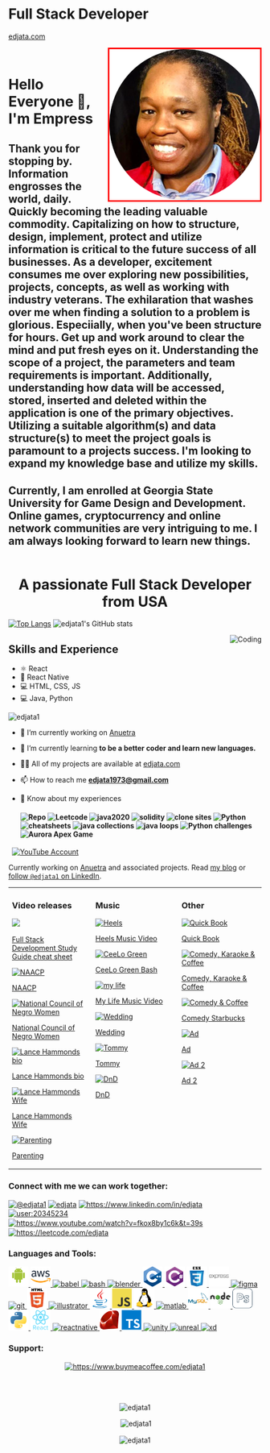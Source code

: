 <h1>Full Stack Developer</h1>

[edjata.com](https://edjata.com)

<table>
  &ensp;<img align="right" alt="Coding" width="300" src="profilepix2-round.png" style="border: 3px solid red">
  <div>
    <h1>Hello Everyone 👋,  I'm Empress</h1>
    <h2> Thank you for stopping by.
    Information engrosses the world, daily. Quickly becoming the leading valuable commodity. Capitalizing on how to structure, design, implement, protect and utilize information is critical to the future success of all businesses. As a developer, excitement consumes me over exploring new possibilities, projects, concepts, as well as working with industry veterans. The exhilaration that washes over me when finding a solution to a problem is glorious. Especiially, when you've been structure for hours. Get up and work around to clear the mind and put fresh eyes on it. Understanding the scope of a project, the parameters and team requirements is important. Additionally, understanding how data will be accessed, stored, inserted and deleted within the application is one of the primary objectives. Utilizing a suitable algorithm(s) and data structure(s) to meet the project goals is paramount to a projects success. I'm looking to expand my knowledge base and utilize my skills. 
  </h2>
<div>
<div>
  <h2>
    Currently, I am enrolled at Georgia State University for Game Design and Development. Online games, cryptocurrency and online network communities are very
    intriguing to me. I am always looking forward to learn new things.
  </h2>
<div>
</table>
    
<h1 align="center">A passionate Full Stack Developer from USA</h1>
  
  [![Top Langs](https://github-readme-stats.vercel.app/api/top-langs/?username=edjata1&show_icons=true&theme=radical)](https://github.com/edjata1/github-readme-stats)
  ![edjata1's GitHub stats](https://github-readme-stats.vercel.app/api?username=edjata1&show_icons=true&theme=radical)

<img align="right" height="200px" alt="Coding" src="https://swansoftwaresolutions.com/wp-content/uploads/2020/04/05.14.20-Meet-a-Full-Stack-Developer-Vlad-Ryba-1024x576.jpg">

## Skills and Experience
* ⚛ React
* 📱 React Native
* 💻 HTML, CSS, JS
* 💻 Java, Python

<p align="left"> <img src="https://komarev.com/ghpvc/?username=edjata1&label=Profile%20views&color=0e75b6&style=flat" alt="edjata1" /> </p>

- 🔭 I’m currently working on [Anuetra](anuetra.com)

- 🌱 I’m currently learning **to be a better coder and learn new languages.**

- 👨‍💻 All of my projects are available at [edjata.com](edjata.com)

- 📫 How to reach me **edjata1973@gmail.com**

- 📄 Know about my experiences <h4> ![Repo](https://github.com/edjata1?tab=repositories) ![Leetcode](https://github.com/edjata1/Leetcode_Problems) ![java2020](https://github.com/edjata1/java2020) ![solidity](https://github.com/edjata1/solidity) ![clone sites](https://github.com/edjata1/clone_sites) ![Python](https://github.com/edjata1/Python_Advanced) ![cheatsheets](https://github.com/edjata1/learning_cheatsheets) ![java collections](https://github.com/edjata1/java_collections) ![java loops](https://github.com/edjata1/java_loops) ![Python challenges](https://github.com/edjata1/Python_challenges) ![Aurora Apex Game](https://github.com/edjata1/AuroraApex)</h4>

&ensp;<a href="https://www.youtube.com/channel/UCnf7FsfBvhvhlQlSEpEX6gA"><img src="https://cdn.worldvectorlogo.com/logos/youtube-icon.svg" title="YouTube" alt="YouTube Account" width="40"/></a>

  
Currently working on [Anuetra](https://anuetra.com/) and associated projects. Read [my blog](https://edjata.com/) or <a href="https://edjata.com" rel="me">follow `@edjata1` on LinkedIn</a>.

<table><tr><td valign="top" width="33%">

### Video releases
<!-- recent_releases starts -->
  <a href="https://www.youtube.com/watch?v=fkox8by1c6k&t=0s" target="_blank"><img src="http://img.youtube.com/vi/fkox8by1c6k/0.jpg" ></a>

[Full Stack Development Study Guide cheat sheet](https://www.youtube.com/watch?v=fkox8by1c6k&t=0s)

[![NAACP](http://img.youtube.com/vi/N9I4OFhkWKg/0.jpg)](https://www.youtube.com/watch?v=N9I4OFhkWKg&t=0s)

[NAACP](https://www.youtube.com/watch?v=N9I4OFhkWKg&t=0s)  
  
[![National Council of Negro Women](http://img.youtube.com/vi/99RivOt6ns8/0.jpg)](https://www.youtube.com/watch?v=99RivOt6ns8&t=0s)
  
[National Council of Negro Women](https://www.youtube.com/watch?v=99RivOt6ns8&t=0s)

[![Lance Hammonds bio](http://img.youtube.com/vi/7fqg1tyRIFs/0.jpg)](https://www.youtube.com/watch?v=7fqg1tyRIFs&t=0s)

[Lance Hammonds bio](https://www.youtube.com/watch?v=7fqg1tyRIFs&t=0s)

[![Lance Hammonds Wife](http://img.youtube.com/vi/5KopdcwshFA/0.jpg)](https://www.youtube.com/watch?v=5KopdcwshFA&t=0s)

[Lance Hammonds Wife](https://www.youtube.com/watch?v=5KopdcwshFA&t=0s)  

[![Parenting](http://img.youtube.com/vi/JH77FtA5zDA/0.jpg)](https://www.youtube.com/watch?v=JH77FtA5zDA&t=0s)
  
[Parenting](https://www.youtube.com/watch?v=JH77FtA5zDA)
<!-- recent_releases ends -->
</td><td valign="top" width="34%">

### Music
<!-- Videos -->
[![Heels](http://img.youtube.com/vi/MwoIEGSuh-o/0.jpg)](https://www.youtube.com/watch?v=MwoIEGSuh-o&t=0s)

[Heels Music Video](https://www.youtube.com/watch?v=MwoIEGSuh-o&t=0s)

[![CeeLo Green](http://img.youtube.com/vi/byfyEC_PmHw/0.jpg)](https://www.youtube.com/watch?v=byfyEC_PmHw&t=0s)

[CeeLo Green Bash](https://www.youtube.com/watch?v=byfyEC_PmHw&t=0s)
  
[![my life](http://img.youtube.com/vi/4WsFvXPPi8Y/0.jpg)](https://www.youtube.com/watch?v=4WsFvXPPi8Y&t=0s)

[My Life Music Video](https://www.youtube.com/watch?v=4WsFvXPPi8Y&t=0s) 
  
[![Wedding](http://img.youtube.com/vi/e0B5q5-zRNE/0.jpg)](https://www.youtube.com/watch?v=e0B5q5-zRNE&t=0s)
  
[Wedding](https://www.youtube.com/watch?v=e0B5q5-zRNE)
  
[![Tommy](http://img.youtube.com/vi/fZord5Doyu4/0.jpg)](https://www.youtube.com/watch?v=fZord5Doyu4&t=0s)
  
[Tommy](https://www.youtube.com/watch?v=fZord5Doyu4)
  
[![DnD](http://img.youtube.com/vi/aoNg4Vs9O4A/0.jpg)](https://www.youtube.com/watch?v=aoNg4Vs9O4A&t=0s)

[DnD](https://www.youtube.com/watch?v=aoNg4Vs9O4A)

<!-- blog ends -->
</td><td valign="top" width="33%">

### Other
<!-- tils starts -->
[![Quick Book](http://img.youtube.com/vi/IkjD48RiOno/0.jpg)](https://www.youtube.com/watch?v=IkjD48RiOno&t=0s)

[Quick Book](https://www.youtube.com/watch?v=IkjD48RiOno&t=0s)

[![Comedy, Karaoke & Coffee](http://img.youtube.com/vi/Zb09yRsWAzg/0.jpg)](https://www.youtube.com/watch?v=Zb09yRsWAzg&t=0s)

[Comedy, Karaoke & Coffee](https://www.youtube.com/watch?v=Zb09yRsWAzg&t=0s)
  
[![Comedy & Coffee](http://img.youtube.com/vi/s47myteE8RQ/0.jpg)](https://www.youtube.com/watch?v=s47myteE8RQ&t=0s)
  
[Comedy Starbucks](https://www.youtube.com/watch?v=s47myteE8RQ)
  
[![Ad](http://img.youtube.com/vi/O8Vl7a492OM/0.jpg)](https://www.youtube.com/watch?v=O8Vl7a492OM&t=0s)

[Ad](https://www.youtube.com/watch?v=O8Vl7a492OM)
  
[![Ad 2](http://img.youtube.com/vi/HwDQlrUK9Bo/0.jpg)](https://www.youtube.com/watch?v=HwDQlrUK9Bo&t=0s)

[Ad 2](https://www.youtube.com/watch?v=HwDQlrUK9Bo)
<!-- tils ends -->
</td></tr></table>

<h3 align="left">Connect with me we can work together:</h3>
<p align="left">
<a href="https://dev.to/@edjata1" target="blank"><img align="center" src="https://raw.githubusercontent.com/rahuldkjain/github-profile-readme-generator/master/src/images/icons/Social/devto.svg" alt="@edjata1" height="30" width="40" /></a>
<a href="https://twitter.com/edjata" target="blank"><img align="center" src="https://raw.githubusercontent.com/rahuldkjain/github-profile-readme-generator/master/src/images/icons/Social/twitter.svg" alt="edjata" height="30" width="40" /></a>
<a href="https://linkedin.com/in/https://www.linkedin.com/in/edjata" target="blank"><img align="center" src="https://raw.githubusercontent.com/rahuldkjain/github-profile-readme-generator/master/src/images/icons/Social/linked-in-alt.svg" alt="https://www.linkedin.com/in/edjata" height="30" width="40" /></a>
<a href="https://stackoverflow.com/users/user:20345234" target="blank"><img align="center" src="https://raw.githubusercontent.com/rahuldkjain/github-profile-readme-generator/master/src/images/icons/Social/stack-overflow.svg" alt="user:20345234" height="30" width="40" /></a>
<a href="https://www.youtube.com/c/https://www.youtube.com/watch?v=fkox8by1c6k&t=39s" target="blank"><img align="center" src="https://raw.githubusercontent.com/rahuldkjain/github-profile-readme-generator/master/src/images/icons/Social/youtube.svg" alt="https://www.youtube.com/watch?v=fkox8by1c6k&t=39s" height="30" width="40" /></a>
<a href="https://www.leetcode.com/https://leetcode.com/edjata" target="blank"><img align="center" src="https://raw.githubusercontent.com/rahuldkjain/github-profile-readme-generator/master/src/images/icons/Social/leet-code.svg" alt="https://leetcode.com/edjata" height="30" width="40" /></a>
</p>

<h3 align="left">Languages and Tools:</h3>
<p align="left"> <a href="https://developer.android.com" target="_blank" rel="noreferrer"> <img src="https://raw.githubusercontent.com/devicons/devicon/master/icons/android/android-original-wordmark.svg" alt="android" width="40" height="40"/> </a> <a href="https://aws.amazon.com" target="_blank" rel="noreferrer"> <img src="https://raw.githubusercontent.com/devicons/devicon/master/icons/amazonwebservices/amazonwebservices-original-wordmark.svg" alt="aws" width="40" height="40"/> </a> <a href="https://babeljs.io/" target="_blank" rel="noreferrer"> <img src="https://www.vectorlogo.zone/logos/babeljs/babeljs-icon.svg" alt="babel" width="40" height="40"/> </a> <a href="https://www.gnu.org/software/bash/" target="_blank" rel="noreferrer"> <img src="https://www.vectorlogo.zone/logos/gnu_bash/gnu_bash-icon.svg" alt="bash" width="40" height="40"/> </a> <a href="https://www.blender.org/" target="_blank" rel="noreferrer"> <img src="https://download.blender.org/branding/community/blender_community_badge_white.svg" alt="blender" width="40" height="40"/> </a> <a href="https://www.w3schools.com/cpp/" target="_blank" rel="noreferrer"> <img src="https://raw.githubusercontent.com/devicons/devicon/master/icons/cplusplus/cplusplus-original.svg" alt="cplusplus" width="40" height="40"/> </a> <a href="https://www.w3schools.com/cs/" target="_blank" rel="noreferrer"> <img src="https://raw.githubusercontent.com/devicons/devicon/master/icons/csharp/csharp-original.svg" alt="csharp" width="40" height="40"/> </a> <a href="https://www.w3schools.com/css/" target="_blank" rel="noreferrer"> <img src="https://raw.githubusercontent.com/devicons/devicon/master/icons/css3/css3-original-wordmark.svg" alt="css3" width="40" height="40"/> </a> <a href="https://expressjs.com" target="_blank" rel="noreferrer"> <img src="https://raw.githubusercontent.com/devicons/devicon/master/icons/express/express-original-wordmark.svg" alt="express" width="40" height="40"/> </a> <a href="https://www.figma.com/" target="_blank" rel="noreferrer"> <img src="https://www.vectorlogo.zone/logos/figma/figma-icon.svg" alt="figma" width="40" height="40"/> </a> <a href="https://git-scm.com/" target="_blank" rel="noreferrer"> <img src="https://www.vectorlogo.zone/logos/git-scm/git-scm-icon.svg" alt="git" width="40" height="40"/> </a> <a href="https://www.w3.org/html/" target="_blank" rel="noreferrer"> <img src="https://raw.githubusercontent.com/devicons/devicon/master/icons/html5/html5-original-wordmark.svg" alt="html5" width="40" height="40"/> </a> <a href="https://www.adobe.com/in/products/illustrator.html" target="_blank" rel="noreferrer"> <img src="https://www.vectorlogo.zone/logos/adobe_illustrator/adobe_illustrator-icon.svg" alt="illustrator" width="40" height="40"/> </a> <a href="https://www.java.com" target="_blank" rel="noreferrer"> <img src="https://raw.githubusercontent.com/devicons/devicon/master/icons/java/java-original.svg" alt="java" width="40" height="40"/> </a> <a href="https://developer.mozilla.org/en-US/docs/Web/JavaScript" target="_blank" rel="noreferrer"> <img src="https://raw.githubusercontent.com/devicons/devicon/master/icons/javascript/javascript-original.svg" alt="javascript" width="40" height="40"/> </a> <a href="https://www.linux.org/" target="_blank" rel="noreferrer"> <img src="https://raw.githubusercontent.com/devicons/devicon/master/icons/linux/linux-original.svg" alt="linux" width="40" height="40"/> </a> <a href="https://www.mathworks.com/" target="_blank" rel="noreferrer"> <img src="https://upload.wikimedia.org/wikipedia/commons/2/21/Matlab_Logo.png" alt="matlab" width="40" height="40"/> </a> <a href="https://www.mysql.com/" target="_blank" rel="noreferrer"> <img src="https://raw.githubusercontent.com/devicons/devicon/master/icons/mysql/mysql-original-wordmark.svg" alt="mysql" width="40" height="40"/> </a> <a href="https://nodejs.org" target="_blank" rel="noreferrer"> <img src="https://raw.githubusercontent.com/devicons/devicon/master/icons/nodejs/nodejs-original-wordmark.svg" alt="nodejs" width="40" height="40"/> </a> <a href="https://www.photoshop.com/en" target="_blank" rel="noreferrer"> <img src="https://raw.githubusercontent.com/devicons/devicon/master/icons/photoshop/photoshop-line.svg" alt="photoshop" width="40" height="40"/> </a> <a href="https://www.python.org" target="_blank" rel="noreferrer"> <img src="https://raw.githubusercontent.com/devicons/devicon/master/icons/python/python-original.svg" alt="python" width="40" height="40"/> </a> <a href="https://reactjs.org/" target="_blank" rel="noreferrer"> <img src="https://raw.githubusercontent.com/devicons/devicon/master/icons/react/react-original-wordmark.svg" alt="react" width="40" height="40"/> </a> <a href="https://reactnative.dev/" target="_blank" rel="noreferrer"> <img src="https://reactnative.dev/img/header_logo.svg" alt="reactnative" width="40" height="40"/> </a> <a href="https://www.ruby-lang.org/en/" target="_blank" rel="noreferrer"> <img src="https://raw.githubusercontent.com/devicons/devicon/master/icons/ruby/ruby-original.svg" alt="ruby" width="40" height="40"/> </a> <a href="https://www.typescriptlang.org/" target="_blank" rel="noreferrer"> <img src="https://raw.githubusercontent.com/devicons/devicon/master/icons/typescript/typescript-original.svg" alt="typescript" width="40" height="40"/> </a> <a href="https://unity.com/" target="_blank" rel="noreferrer"> <img src="https://www.vectorlogo.zone/logos/unity3d/unity3d-icon.svg" alt="unity" width="40" height="40"/> </a> <a href="https://unrealengine.com/" target="_blank" rel="noreferrer"> <img src="https://raw.githubusercontent.com/kenangundogan/fontisto/036b7eca71aab1bef8e6a0518f7329f13ed62f6b/icons/svg/brand/unreal-engine.svg" alt="unreal" width="40" height="40"/> </a> <a href="https://www.adobe.com/products/xd.html" target="_blank" rel="noreferrer"> <img src="https://cdn.worldvectorlogo.com/logos/adobe-xd.svg" alt="xd" width="40" height="40"/> </a> </p>

<h3 align="left">Support:</h3>
<p align="center"><a href="https://www.buymeacoffee.com/https://www.buymeacoffee.com/edjata1"> <img align="center" src="https://cdn.buymeacoffee.com/buttons/v2/default-yellow.png" height="50" width="210" alt="https://www.buymeacoffee.com/edjata1" /></a></p><br><br>

<p align="center"><img align="center" src="https://github-readme-stats.vercel.app/api/top-langs?username=edjata1&show_icons=true&theme=radical" alt="edjata1" /></p>

<p align="center">&nbsp;<img align="center" src="https://github-readme-stats.vercel.app/api?username=edjata1&show_icons=true&theme=radical" alt="edjata1" /></p>

<p align="center"><img align="center" src="https://github-readme-streak-stats.herokuapp.com/?user=edjata1&show_icons=true&theme=radical" alt="edjata1" /></p>

